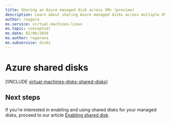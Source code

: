 ```yaml
---
title: Sharing an Azure managed disk across VMs (preview)
description: Learn about sharing Azure managed disks across multiple VMs.
author: roygara
ms.service: virtual-machines-linux
ms.topic: conceptual
ms.date: 02/06/2020
ms.author: rogarana
ms.subservice: disks
---
```


# Azure shared disks

[!INCLUDE [virtual-machines-disks-shared-disks](../../../includes/virtual-machines-disks-shared-disks.md)]

## Next steps

If you're interested in enabling and using shared disks for your managed disks, proceed to our article [Enabling shared disk](disks-enabling-shared-disk.md).